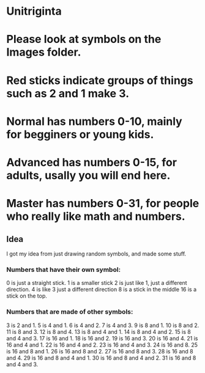 # Unitriginta
# Please look at symbols on the Images folder.

# Red sticks indicate groups of things such as 2 and 1 make 3.
# Normal has numbers 0-10, mainly for begginers or young kids.
# Advanced has numbers 0-15, for adults, usally you will end here.
# Master has numbers 0-31, for people who really like math and numbers.
## Idea
I got my idea from just drawing random symbols, and made some stuff.

### Numbers that have their own symbol:

0 is just a straight stick.
1 is a smaller stick
2 is just like 1, just a different direction.
4 is like 3 just a different direction
8 is a stick in the middle
16 is a stick on the top.

### Numbers that are made of other symbols:

3 is 2 and 1.
5 is 4 and 1.
6 is 4 and 2.
7 is 4 and 3.
9 is 8 and 1.
10 is 8 and 2.
11 is 8 and 3.
12 is 8 and 4.
13 is 8 and 4 and 1.
14 is 8 and 4 and 2.
15 is 8 and 4 and 3.
17 is 16 and 1.
18 is 16 and 2.
19 is 16 and 3.
20 is 16 and 4.
21 is 16 and 4 and 1.
22 is 16 and 4 and 2.
23 is 16 and 4 and 3.
24 is 16 and 8.
25 is 16 and 8 and 1.
26 is 16 and 8 and 2.
27 is 16 and 8 and 3.
28 is 16 and 8 and 4.
29 is 16 and 8 and 4 and 1.
30 is 16 and 8 and 4 and 2.
31 is 16 and 8 and 4 and 3.
